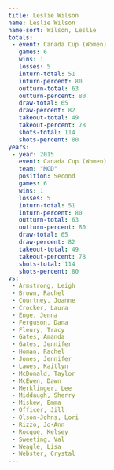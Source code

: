 ```yaml
---
title: Leslie Wilson
name: Leslie Wilson
name-sort: Wilson, Leslie
totals:
 - event: Canada Cup (Women)
   games: 6
   wins: 1
   losses: 5
   inturn-total: 51
   inturn-percent: 80
   outturn-total: 63
   outturn-percent: 80
   draw-total: 65
   draw-percent: 82
   takeout-total: 49
   takeout-percent: 78
   shots-total: 114
   shots-percent: 80
years:
 - year: 2015
   event: Canada Cup (Women)
   team: "MCD"
   position: Second
   games: 6
   wins: 1
   losses: 5
   inturn-total: 51
   inturn-percent: 80
   outturn-total: 63
   outturn-percent: 80
   draw-total: 65
   draw-percent: 82
   takeout-total: 49
   takeout-percent: 78
   shots-total: 114
   shots-percent: 80
vs:
 - Armstrong, Leigh
 - Brown, Rachel
 - Courtney, Joanne
 - Crocker, Laura
 - Enge, Jenna
 - Ferguson, Dana
 - Fleury, Tracy
 - Gates, Amanda
 - Gates, Jennifer
 - Homan, Rachel
 - Jones, Jennifer
 - Lawes, Kaitlyn
 - McDonald, Taylor
 - McEwen, Dawn
 - Merklinger, Lee
 - Middaugh, Sherry
 - Miskew, Emma
 - Officer, Jill
 - Olson-Johns, Lori
 - Rizzo, Jo-Ann
 - Rocque, Kelsey
 - Sweeting, Val
 - Weagle, Lisa
 - Webster, Crystal
---
```

